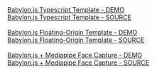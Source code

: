 <html>
  <head>
  </head>
  <body>
    <a href="babylon.js/template">Babylon.js Typescript Template - DEMO</a><br />
    <a href="https://github.com/imerso/babylonjs_template">Babylon.js Typescript Template - SOURCE</a><br />
    <br />
    <a href="babylon.js/floating_origin">Babylon.js Floating-Origin Template - DEMO</a><br />
    <a href="https://github.com/imerso/bjs_floating_origin">Babylon.js Floating-Origin Template - SOURCE</a><br />
    <br />
    <a href="babylon.js/facecap">Babylon.js + Mediapipe Face Capture - DEMO</a><br />
    <a href="https://github.com/imerso/facecap">Babylon.js + Mediapipe Face Capture - SOURCE</a><br />
  </body>
</html>


